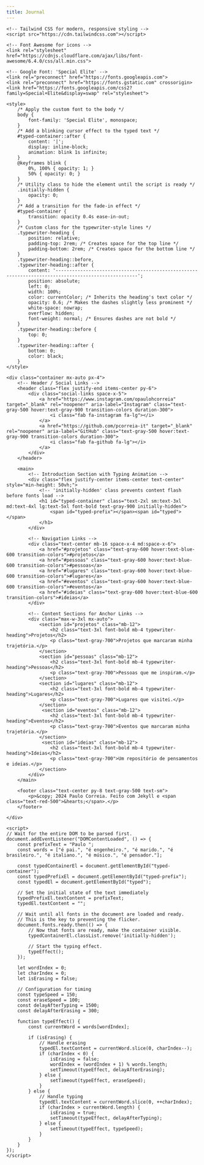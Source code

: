 ```yaml
---
title: Journal
---
```

<head>
    <meta charset="UTF-8">
    <meta name="viewport" content="width=device-width, initial-scale=1.0">
    <title>Journal | Paulo Correia</title>
    
    <!-- Tailwind CSS for modern, responsive styling -->
    <script src="https://cdn.tailwindcss.com"></script>
    
    <!-- Font Awesome for icons -->
    <link rel="stylesheet" href="https://cdnjs.cloudflare.com/ajax/libs/font-awesome/6.4.0/css/all.min.css">
    
    <!-- Google Font: 'Special Elite' -->
    <link rel="preconnect" href="https://fonts.googleapis.com">
    <link rel="preconnect" href="https://fonts.gstatic.com" crossorigin>
    <link href="https://fonts.googleapis.com/css2?family=Special+Elite&display=swap" rel="stylesheet">

    <style>
        /* Apply the custom font to the body */
        body {
            font-family: 'Special Elite', monospace;
        }
        /* Add a blinking cursor effect to the typed text */
        #typed-container::after {
            content: '|';
            display: inline-block;
            animation: blink 1s infinite;
        }
        @keyframes blink {
            0%, 100% { opacity: 1; }
            50% { opacity: 0; }
        }
        /* Utility class to hide the element until the script is ready */
        .initially-hidden {
            opacity: 0;
        }
        /* Add a transition for the fade-in effect */
        #typed-container {
            transition: opacity 0.4s ease-in-out;
        }
        /* Custom class for the typewriter-style lines */
        .typewriter-heading {
            position: relative;
            padding-top: 2rem; /* Creates space for the top line */
            padding-bottom: 2rem; /* Creates space for the bottom line */
        }
        .typewriter-heading::before,
        .typewriter-heading::after {
            content: '----------------------------------------------------------------------------------------------------';
            position: absolute;
            left: 0;
            width: 100%;
            color: currentColor; /* Inherits the heading's text color */
            opacity: 0.6; /* Makes the dashes slightly less prominent */
            white-space: nowrap;
            overflow: hidden;
            font-weight: normal; /* Ensures dashes are not bold */
        }
        .typewriter-heading::before {
            top: 0;
        }
        .typewriter-heading::after {
            bottom: 0;
            color: black;
        }
    </style>
</head>
<body class="bg-gray-50 text-gray-800">

    <div class="container mx-auto px-4">
        <!-- Header / Social Links -->
        <header class="flex justify-end items-center py-6">
            <div class="social-links space-x-5">
                <a href="https://www.instagram.com/opaulohcorreia" target="_blank" rel="noopener" aria-label="Instagram" class="text-gray-500 hover:text-gray-900 transition-colors duration-300">
                    <i class="fab fa-instagram fa-lg"></i>
                </a>
                <a href="https://github.com/pcorreia-it" target="_blank" rel="noopener" aria-label="GitHub" class="text-gray-500 hover:text-gray-900 transition-colors duration-300">
                    <i class="fab fa-github fa-lg"></i>
                </a>
            </div>
        </header>

        <main>
            <!-- Introduction Section with Typing Animation -->
            <div class="flex justify-center items-center text-center" style="min-height: 50vh;">
                <!-- 'initially-hidden' class prevents content flash before fonts load -->
                <h1 id="typed-container" class="text-2xl sm:text-3xl md:text-4xl lg:text-5xl font-bold text-gray-900 initially-hidden">
                    <span id="typed-prefix"></span><span id="typed"></span>
                </h1>
            </div>
            
            <!-- Navigation Links -->
            <div class="text-center mb-16 space-x-4 md:space-x-6">
                <a href="#projetos" class="text-gray-600 hover:text-blue-600 transition-colors">#projetos</a>
                <a href="#pessoas" class="text-gray-600 hover:text-blue-600 transition-colors">#pessoas</a>
                <a href="#lugares" class="text-gray-600 hover:text-blue-600 transition-colors">#lugares</a>
                <a href="#eventos" class="text-gray-600 hover:text-blue-600 transition-colors">#eventos</a>
                <a href="#ideias" class="text-gray-600 hover:text-blue-600 transition-colors">#ideias</a>
            </div>

            <!-- Content Sections for Anchor Links -->
            <div class="max-w-3xl mx-auto">
                <section id="projetos" class="mb-12">
                    <h2 class="text-3xl font-bold mb-4 typewriter-heading">Projetos</h2>
                    <p class="text-gray-700">Projetos que marcaram minha trajetória.</p>
                </section>
                <section id="pessoas" class="mb-12">
                    <h2 class="text-3xl font-bold mb-4 typewriter-heading">Pessoas</h2>
                    <p class="text-gray-700">Pessoas que me inspiram.</p>
                </section>
                <section id="lugares" class="mb-12">
                    <h2 class="text-3xl font-bold mb-4 typewriter-heading">Lugares</h2>
                    <p class="text-gray-700">Lugares que visitei.</p>
                </section>
                 <section id="eventos" class="mb-12">
                    <h2 class="text-3xl font-bold mb-4 typewriter-heading">Eventos</h2>
                    <p class="text-gray-700">Eventos que marcaram minha trajetória.</p>
                </section>
                 <section id="ideias" class="mb-12">
                    <h2 class="text-3xl font-bold mb-4 typewriter-heading">Ideias</h2>
                    <p class="text-gray-700">Um repositório de pensamentos e ideias.</p>
                </section>
            </div>
        </main>
        
        <footer class="text-center py-8 text-gray-500 text-sm">
            <p>&copy; 2024 Paulo Correia. Feito com Jekyll e <span class="text-red-500">&hearts;</span>.</p>
        </footer>

    </div>

    <script>
    // Wait for the entire DOM to be parsed first.
    document.addEventListener("DOMContentLoaded", () => {
        const prefixText = "Paulo ";
        const words = ["é pai.", "é engenheiro.", "é marido.", "é brasileiro.", "é italiano.", "é músico.", "é pensador."];
        
        const typedContainerEl = document.getElementById("typed-container");
        const typedPrefixEl = document.getElementById("typed-prefix");
        const typedEl = document.getElementById("typed");

        // Set the initial state of the text immediately
        typedPrefixEl.textContent = prefixText;
        typedEl.textContent = "";

        // Wait until all fonts in the document are loaded and ready.
        // This is the key to preventing the flicker.
        document.fonts.ready.then(() => {
            // Now that fonts are ready, make the container visible.
            typedContainerEl.classList.remove('initially-hidden');
            
            // Start the typing effect.
            typeEffect();
        });

        let wordIndex = 0;
        let charIndex = 0;
        let isErasing = false;

        // Configuration for timing
        const typeSpeed = 150;
        const eraseSpeed = 100;
        const delayAfterTyping = 1500;
        const delayAfterErasing = 300;

        function typeEffect() {
            const currentWord = words[wordIndex];
            
            if (isErasing) {
                // Handle erasing
                typedEl.textContent = currentWord.slice(0, charIndex--);
                if (charIndex < 0) {
                    isErasing = false;
                    wordIndex = (wordIndex + 1) % words.length;
                    setTimeout(typeEffect, delayAfterErasing);
                } else {
                    setTimeout(typeEffect, eraseSpeed);
                }
            } else {
                // Handle typing
                typedEl.textContent = currentWord.slice(0, ++charIndex);
                if (charIndex > currentWord.length) {
                    isErasing = true;
                    setTimeout(typeEffect, delayAfterTyping);
                } else {
                    setTimeout(typeEffect, typeSpeed);
                }
            }
        }
    });
    </script>

